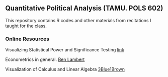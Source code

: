  ## Quantitative Political Analysis (TAMU. POLS 602)

This repository contains R codes and other materials from recitations I taught for the class. 




### Online Resources
Visualizing Statistical Power and Significance Testing
[link](https://rpsychologist.com/d3/nhst/)

Econometrics in general.
[Ben Lambert](https://www.youtube.com/user/SpartacanUsuals)

Visualization of Calculus and Linear Algebra
[3Blue1Brown](https://www.youtube.com/c/3blue1brown)




